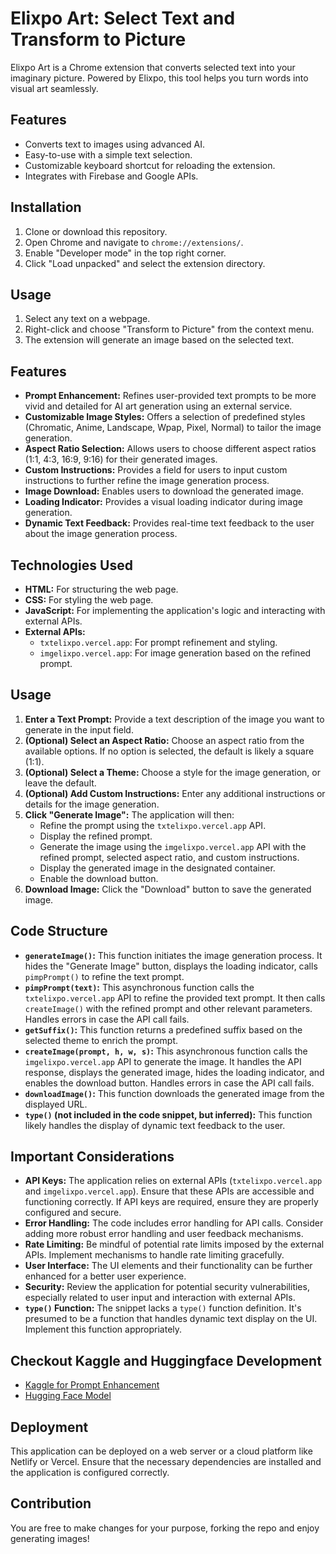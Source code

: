 

# Elixpo Art: Select Text and Transform to Picture

Elixpo Art is a Chrome extension that converts selected text into your imaginary picture. Powered by Elixpo, this tool helps you turn words into visual art seamlessly.

## Features

- Converts text to images using advanced AI.
- Easy-to-use with a simple text selection.
- Customizable keyboard shortcut for reloading the extension.
- Integrates with Firebase and Google APIs.

## Installation

1. Clone or download this repository.
2. Open Chrome and navigate to `chrome://extensions/`.
3. Enable "Developer mode" in the top right corner.
4. Click "Load unpacked" and select the extension directory.

## Usage

1. Select any text on a webpage.
2. Right-click and choose "Transform to Picture" from the context menu.
3. The extension will generate an image based on the selected text.

## Features

*   **Prompt Enhancement:** Refines user-provided text prompts to be more vivid and detailed for AI art generation using an external service.
*   **Customizable Image Styles:** Offers a selection of predefined styles (Chromatic, Anime, Landscape, Wpap, Pixel, Normal) to tailor the image generation.
*   **Aspect Ratio Selection:**  Allows users to choose different aspect ratios (1:1, 4:3, 16:9, 9:16) for their generated images.
*   **Custom Instructions:**  Provides a field for users to input custom instructions to further refine the image generation process.
*   **Image Download:**  Enables users to download the generated image.
*   **Loading Indicator:** Provides a visual loading indicator during image generation.
*   **Dynamic Text Feedback:** Provides real-time text feedback to the user about the image generation process.

## Technologies Used

*   **HTML:** For structuring the web page.
*   **CSS:** For styling the web page.
*   **JavaScript:** For implementing the application's logic and interacting with external APIs.
*   **External APIs:**
    *   `txtelixpo.vercel.app`: For prompt refinement and styling.
    *   `imgelixpo.vercel.app`: For image generation based on the refined prompt.

## Usage

1.  **Enter a Text Prompt:**  Provide a text description of the image you want to generate in the input field.
2.  **(Optional) Select an Aspect Ratio:** Choose an aspect ratio from the available options.  If no option is selected, the default is likely a square (1:1).
3.  **(Optional) Select a Theme:**  Choose a style for the image generation, or leave the default.
4.  **(Optional) Add Custom Instructions:** Enter any additional instructions or details for the image generation.
5.  **Click "Generate Image":** The application will then:
    *   Refine the prompt using the `txtelixpo.vercel.app` API.
    *   Display the refined prompt.
    *   Generate the image using the `imgelixpo.vercel.app` API with the refined prompt, selected aspect ratio, and custom instructions.
    *   Display the generated image in the designated container.
    *   Enable the download button.
6.  **Download Image:** Click the "Download" button to save the generated image.

## Code Structure

*   **`generateImage()`:** This function initiates the image generation process. It hides the "Generate Image" button, displays the loading indicator, calls `pimpPrompt()` to refine the text prompt.
*   **`pimpPrompt(text)`:** This asynchronous function calls the `txtelixpo.vercel.app` API to refine the provided text prompt. It then calls `createImage()` with the refined prompt and other relevant parameters. Handles errors in case the API call fails.
*   **`getSuffix()`:** This function returns a predefined suffix based on the selected theme to enrich the prompt.
*   **`createImage(prompt, h, w, s)`:** This asynchronous function calls the `imgelixpo.vercel.app` API to generate the image. It handles the API response, displays the generated image, hides the loading indicator, and enables the download button. Handles errors in case the API call fails.
*   **`downloadImage()`:** This function downloads the generated image from the displayed URL.
*   **`type()` (not included in the code snippet, but inferred):** This function likely handles the display of dynamic text feedback to the user.

## Important Considerations

*   **API Keys:**  The application relies on external APIs (`txtelixpo.vercel.app` and `imgelixpo.vercel.app`). Ensure that these APIs are accessible and functioning correctly. If API keys are required, ensure they are properly configured and secure.
*   **Error Handling:**  The code includes error handling for API calls.  Consider adding more robust error handling and user feedback mechanisms.
*   **Rate Limiting:** Be mindful of potential rate limits imposed by the external APIs. Implement mechanisms to handle rate limiting gracefully.
*   **User Interface:**  The UI elements and their functionality can be further enhanced for a better user experience.
*   **Security:** Review the application for potential security vulnerabilities, especially related to user input and interaction with external APIs.
*   **`type()` Function:**  The snippet lacks a `type()` function definition.  It's presumed to be a function that handles dynamic text display on the UI.  Implement this function appropriately.

## Checkout Kaggle and Huggingface Development
- [Kaggle for Prompt Enhancement](https://www.kaggle.com/code/overtimecraftsclips/fine-tuning-of-elixpo-promptpimp)
- [Hugging Face Model](https://huggingface.co/Elixpo/promptPimp)

## Deployment

This application can be deployed on a web server or a cloud platform like Netlify or Vercel. Ensure that the necessary dependencies are installed and the application is configured correctly.

## Contribution 

You are free to make changes for your  purpose, forking the repo and enjoy generating images!

